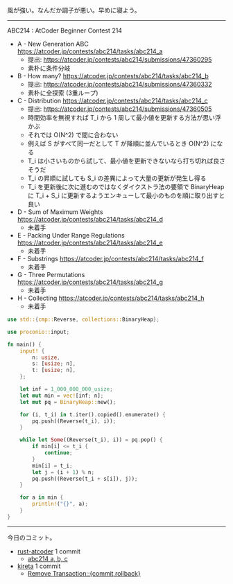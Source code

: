風が強い。なんだか調子が悪い。早めに寝よう。

---

ABC214 : AtCoder Beginner Contest 214

- A - New Generation ABC
  <https://atcoder.jp/contests/abc214/tasks/abc214_a>
  - 提出: <https://atcoder.jp/contests/abc214/submissions/47360295>
  - 素朴に条件分岐
- B - How many?
  <https://atcoder.jp/contests/abc214/tasks/abc214_b>
  - 提出: <https://atcoder.jp/contests/abc214/submissions/47360332>
  - 素朴に全探索 (3重ループ)
- C - Distribution
  <https://atcoder.jp/contests/abc214/tasks/abc214_c>
  - 提出: <https://atcoder.jp/contests/abc214/submissions/47360505>
  - 時間効率を無視すれば T_i から 1 周して最小値を更新する方法が思い浮かぶ
  - それでは O(N^2) で間に合わない
  - 例えば S がすべて同一だとして T が降順に並んでいるとき O(N^2) になる
  - T_i は小さいものから試して、最小値を更新できないなら打ち切れば良さそうだ
  - T_i の昇順に試しても S_i の差異によって大量の更新が発生し得る
  - T_i を更新後に次に進むのではなくダイクストラ法の要領で BinaryHeap に T_i + S_i に更新するようエンキューして最小のものを順に取り出すと良い
- D - Sum of Maximum Weights
  <https://atcoder.jp/contests/abc214/tasks/abc214_d>
  - 未着手
- E - Packing Under Range Regulations
  <https://atcoder.jp/contests/abc214/tasks/abc214_e>
  - 未着手
- F - Substrings
  <https://atcoder.jp/contests/abc214/tasks/abc214_f>
  - 未着手
- G - Three Permutations
  <https://atcoder.jp/contests/abc214/tasks/abc214_g>
  - 未着手
- H - Collecting
  <https://atcoder.jp/contests/abc214/tasks/abc214_h>
  - 未着手

```rust
use std::{cmp::Reverse, collections::BinaryHeap};

use proconio::input;

fn main() {
    input! {
        n: usize,
        s: [usize; n],
        t: [usize; n],
    };

    let inf = 1_000_000_000_usize;
    let mut min = vec![inf; n];
    let mut pq = BinaryHeap::new();

    for (i, t_i) in t.iter().copied().enumerate() {
        pq.push((Reverse(t_i), i));
    }

    while let Some((Reverse(t_i), i)) = pq.pop() {
        if min[i] <= t_i {
            continue;
        }
        min[i] = t_i;
        let j = (i + 1) % n;
        pq.push((Reverse(t_i + s[i]), j));
    }

    for a in min {
        println!("{}", a);
    }
}
```

---

今日のコミット。

- [rust-atcoder](https://github.com/bouzuya/rust-atcoder) 1 commit
  - [abc214 a, b, c](https://github.com/bouzuya/rust-atcoder/commit/b68e3638ca278f199be45e9b2cc6b5352e0c5e49)
- [kireta](https://github.com/bouzuya/kireta) 1 commit
  - [Remove Transaction::{commit,rollback}](https://github.com/bouzuya/kireta/commit/0a36e99e827f6298853814606c622183b106bd47)
